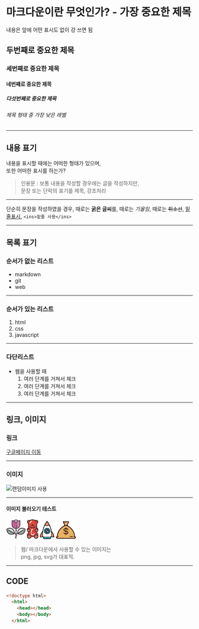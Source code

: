 # 마크다운이란 무엇인가? - 가장 중요한 제목
내용은 앞에 어떤 표시도 없이 걍 쓰면 됨

## 두번째로 중요한 제목
### 세번째로 중요한 제목
#### 네번째로 중요한 제목
##### 다섯번째로 중요한 제목
###### 제목 형태 중 가장 낮은 레벨

---

## 내용 표기
내용을 표시할 때에는 어떠한 형태가 있으며, <br />
또한 어떠한 표시를 하는가?

> 인용문 : 보통 내용을 작성할 경우에는 글을 작성하지만, <br />
문장 또는 단락의 표기를 제목, 강조처리

---

단순히 문장을 작성하였을 경우, 때로는 **굵은 글씨**를, 때로는 *기울임*, 때로는 ~~취소선~~, <ins>밑줄표시</ins>, `<ins>밑줄 사용</ins>`

---

## 목록 표기

### 순서가 없는 리스트

- markdown
- git
- web

---

### 순서가 있는 리스트

1. html
1. css
1. javascript

---

### 다단리스트

- 웹을 사용할 때
  1. 여러 단계를 거쳐서 체크
  1. 여러 단계를 거쳐서 체크
  1. 여러 단계를 거쳐서 체크

---

## 링크, 이미지

### 링크

[구글페이지 이동](https://google.com)

---

### 이미지

![랜덤이미지 사용](https://dbscthumb-phinf.pstatic.net/2765_000_25/20180917195807122_LHXG79A29.jpg/51933.jpg?type=m250&wm=N)

---

#### 이미지 불러오기 테스트

![장미](./img/rose.png)
![젤리곰](./img/gell_gom.png)
![로켓](./img/rockit.png)
![부자](./img/rich.png)

> 웹/ 마크다운에서 사용할 수 있는 이미지는 <br />
png, jpg, svg가 대표적.

---

## CODE

``` html
<!doctype html>
  <html>
    <head></head>
    <body></body>
  </html>
```